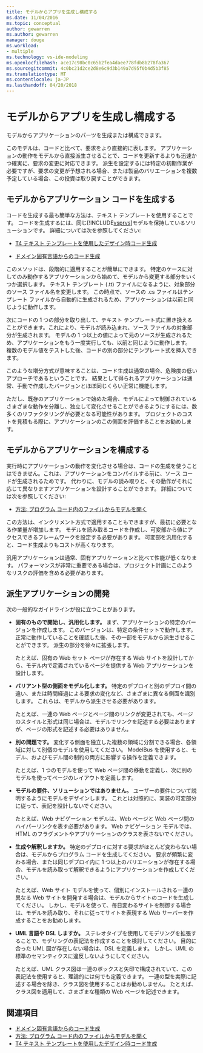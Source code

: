 ```yaml
---
title: モデルからアプリを生成し構成する
ms.date: 11/04/2016
ms.topic: conceptual
author: gewarren
ms.author: gewarren
manager: douge
ms.workload:
- multiple
ms.technology: vs-ide-modeling
ms.openlocfilehash: ace17c98bc0c65b2fea4daee778fdb8b278fa367
ms.sourcegitcommit: 4c0bc21d2ce2d8e6c9d3b149a7d95f0b4d5b3f85
ms.translationtype: MT
ms.contentlocale: ja-JP
ms.lasthandoff: 04/20/2018
---
```

# <a name="generate-and-configure-your-app-from-models"></a>モデルからアプリを生成し構成する
モデルからアプリケーションのパーツを生成または構成できます。

 このモデルは、コードと比べて、要求をより直接的に表します。 アプリケーションの動作をモデルから直接派生させることで、コードを更新するよりも迅速かつ確実に、要求の変更に対応できます。 派生を設定するには特定の初期作業が必要ですが、要求の変更が予想される場合、または製品のバリエーションを複数予定している場合、この投資は取り戻すことができます。

## <a name="generating-the-code-of-your-application-from-a-model"></a>モデルからアプリケーション コードを生成する
 コードを生成する最も簡単な方法は、テキスト テンプレートを使用することです。 コードを生成するには、同じ[!INCLUDE[vsprvs](../code-quality/includes/vsprvs_md.md)]モデルを保持しているソリューションです。 詳細については次を参照してください:

-   [T4 テキスト テンプレートを使用したデザイン時コード生成](../modeling/design-time-code-generation-by-using-t4-text-templates.md)

-   [ドメイン固有言語からのコード生成](../modeling/generating-code-from-a-domain-specific-language.md)

 このメソッドは、段階的に適用することが簡単にできます。 特定のケースに対してのみ動作するアプリケーションから始めて、モデルから変更する部分をいくつか選択します。 テキスト テンプレート (.tt) ファイルになるように、対象部分のソース ファイル名を変更します。 この時点で、ソースの .cs ファイルはテンプレート ファイルから自動的に生成されるため、アプリケーションは以前と同じように動作します。

 次にコードの 1 つの部分を取り出して、テキスト テンプレート式に置き換えることができます。これにより、モデルが読み込まれ、ソース ファイルの対象部分が生成されます。 モデルの 1 つ以上の値によって元のソースが生成されるため、アプリケーションをもう一度実行しても、以前と同じように動作します。 複数のモデル値をテストした後、コードの別の部分にテンプレート式を挿入できます。

 このような増分方式が意味することは、コード生成は通常の場合、危険度の低いアプローチであるということです。 結果として得られるアプリケーションは通常、手動で作成したバージョンとほぼ同じくらい正常に機能します。

 ただし、既存のアプリケーションで始めた場合、モデルによって制御されているさまざまな動作を分離し、独立して変化させることができるようにするには、数多くのリファクタリングが必要となる可能性があります。 プロジェクトのコストを見積もる際に、アプリケーションのこの側面を評価することをお勧めします。

## <a name="configuring-your-application-from-a-model"></a>モデルからアプリケーションを構成する
 実行時にアプリケーションの動作を変化させる場合は、コードの生成を使うことはできません。これは、アプリケーションをコンパイルする前に、ソース コードが生成されるためです。 代わりに、モデルの読み取りと、その動作がそれに応じて異なりますアプリケーションを設計することができます。 詳細については次を参照してください:

-   [方法: プログラム コード内のファイルからモデルを開く](../modeling/how-to-open-a-model-from-file-in-program-code.md)

 この方法は、インクリメント方式で適用することもできますが、最初に必要となる作業量が増加します。 モデルを読み取るコードを作成し、可変部から値にアクセスできるフレームワークを設定する必要があります。 可変部を汎用化すると、コード生成よりもコストが高くなります。

 汎用アプリケーションは通常、固有アプリケーションと比べて性能が低くなります。 パフォーマンスが非常に重要である場合は、プロジェクト計画にこのようなリスクの評価を含める必要があります。

## <a name="developing-a-derived-application"></a>派生アプリケーションの開発
 次の一般的なガイドラインが役に立つことがあります。

-   **固有のもので開始し、汎用化します。** まず、アプリケーションの特定のバージョンを作成します。 このバージョンは、特定の条件セットで動作します。 正常に動作していることを確認した後、その一部をモデルから派生させることができます。 派生の部分を徐々に拡張します。

     たとえば、固有の Web セット ページが存在する Web サイトを設計してから、モデル内で定義されているページを提供する Web アプリケーションを設計します。

-   **バリアント型の側面をモデル化します。** 特定のデプロイと別のデプロイ間の違い、または時間経過による要求の変化など、さまざまに異なる側面を識別します。 これらは、モデルから派生させる必要があります。

     たとえば、一連の Web ページとページ間のリンクが変更されても、ページのスタイルと形式は同じ場合は、モデルでリンクを記述する必要はありますが、ページの形式を記述する必要はありません。

-   **別の問題です。** 変化する側面を独立した複数の領域に分割できる場合、各領域に対して別個のモデルを使用してください。 ModelBus を使用すると、モデル、およびモデル間の制約の両方に影響する操作を定義できます。

     たとえば、1 つのモデルを使って Web ページ間の移動を定義し、次に別のモデルを使ってページのレイアウトを定義します。

-   **モデルの要件、ソリューションではありません。** ユーザーの要件について説明するようにモデルをデザインします。 これとは対照的に、実装の可変部分に従って、表記を設計しないでください。

     たとえば、Web ナビゲーション モデルは、Web ページと Web ページ間のハイパーリンクを表す必要があります。 Web ナビゲーション モデルでは、HTML のフラグメントやアプリケーションのクラスを表さないでください。

-   **生成や解釈しますか。** 特定のデプロイに対する要求がほとんど変わらない場合は、モデルからプログラム コードを生成してください。 要求が頻繁に変わる場合、または同じデプロイ内に 1 つ以上のバリエーションが存在する場合、モデルを読み取って解釈できるようにアプリケーションを作成してください。

     たとえば、Web サイト モデルを使って、個別にインストールされる一連の異なる Web サイトを開発する場合は、モデルからサイトのコードを生成してください。 しかし、モデルを使って、毎日変わるサイトを制御する場合は、モデルを読み取り、それに従ってサイトを表現する Web サーバーを作成することをお勧めします。

-   **UML 言語や DSL しますか。** ステレオタイプを使用してモデリングを拡張することで、モデリングの表記法を作成することを検討してください。 目的に合った UML 図が存在しない場合は、DSL を定義します。 しかし、UML の標準のセマンティクスに違反しないようにしてください。

     たとえば、UML クラス図は一連のボックスと矢印で構成されていて、この表記法を使用すると、理論的には何でも定義できます。 一連の型を実際に記述する場合を除き、クラス図を使用することはお勧めしません。 たとえば、クラス図を適用して、さまざまな種類の Web ページを記述できます。

## <a name="see-also"></a>関連項目

- [ドメイン固有言語からのコード生成](../modeling/generating-code-from-a-domain-specific-language.md)
- [方法: プログラム コード内のファイルからモデルを開く](../modeling/how-to-open-a-model-from-file-in-program-code.md)
- [T4 テキスト テンプレートを使用したデザイン時コード生成](../modeling/design-time-code-generation-by-using-t4-text-templates.md)